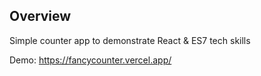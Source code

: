 ## Overview

Simple counter app to demonstrate React & ES7 tech skills

Demo: https://fancycounter.vercel.app/
